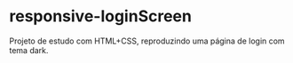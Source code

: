 # responsive-loginScreen
Projeto de estudo com HTML+CSS, reproduzindo uma página de login com tema dark.
